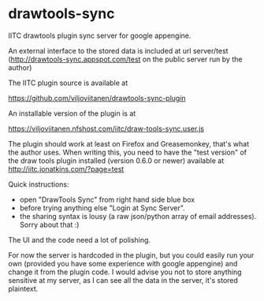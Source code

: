 drawtools-sync
==============

IITC drawtools plugin sync server for google appengine.

An external interface to the stored data is included at url server/test (http://drawtools-sync.appspot.com/test on the public server run by the author)

The IITC plugin source is available at

https://github.com/viljoviitanen/drawtools-sync-plugin

An installable version of the plugin is at

https://viljoviitanen.nfshost.com/iitc/draw-tools-sync.user.js

The plugin should work at least on Firefox and Greasemonkey, that's what the author uses.
When writing this, you need to have the "test version" of the draw tools plugin installed (version 0.6.0 or newer) available at http://iitc.jonatkins.com/?page=test

Quick instructions:

- open "DrawTools Sync" from right hand side blue box
- before trying anything else "Login at Sync Server".
- the sharing syntax is lousy (a raw json/python array of email addresses). Sorry about that :)

The UI and the code need a lot of polishing.

For now the server is hardcoded in the plugin, but you could easily run your own (provided you have some experience with google appengine) and change it from the plugin code. I would advise you not to store anything sensitive at my server, as I can see all the data in the server, it's stored plaintext.

